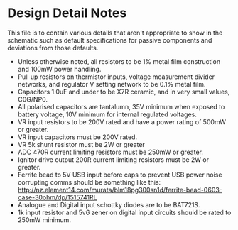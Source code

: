 # Design Detail Notes

This file is to contain various details that aren't appropriate to show in the
schematic such as default specifications for passive components and deviations
from those defaults.

 - Unless otherwise noted, all resistors to be 1% metal film construction and 100mW power handling.
 - Pull up resistors on thermistor inputs, voltage measurement divider networks, and regulator V setting network to be 0.1% metal film.
 - Capacitors 1.0uF and under to be X7R ceramic, and in very small values, C0G/NP0.
 - All polarised capacitors are tantalumn, 35V minimum when exposed to battery voltage, 10V minimum for internal regulated voltages.
 - VR input resistors to be 200V rated and have a power rating of 500mW or greater. 
 - VR input capacitors must be 200V rated. 
 - VR 5k shunt resistor must be 2W or greater
 - ADC 470R current limiting resistors must be 250mW or greater. 
 - Ignitor drive output 200R current limiting resistors must be 2W or greater. 
 - Ferrite bead to 5V USB input before caps to prevent USB power noise corrupting comms should be something like this: http://nz.element14.com/murata/blm18pg300sn1d/ferrite-bead-0603-case-30ohm/dp/1515741RL
 - Analogue and Digital input schottky diodes are to be BAT721S.
 - 1k input resistor and 5v6 zener on digital input circuits should be rated to 250mW minimum.

